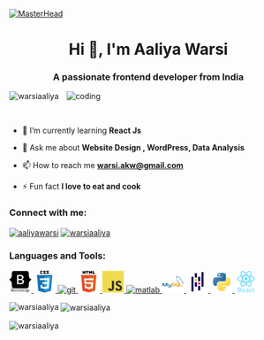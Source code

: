 
[![MasterHead](https://lh3.googleusercontent.com/-UcIyxvXpDks/WsQY7rMg93I/AAAAAAAAAKk/BGqNFFj-Oyox-kxxfOKMv_uTH6VLy8zzgCMQCGAYYCw/s400/66743.gif=800*240)](https://warsiaaliya.io)
<h1 align="center">Hi 👋, I'm Aaliya Warsi</h1>
<h3 align="center">A passionate frontend developer from India</h3>
<img align="right" alt='coding' width='400' src="https://img.freepik.com/premium-vector/woman-working-laptop-cartoon-illustration_607277-161.jpg?w=740">

<p align="left"> <img src="https://komarev.com/ghpvc/?username=warsiaaliya&label=Profile%20views&color=0e75b6&style=flat" alt="warsiaaliya" /> </p>

<p align="left"> <a href="https://twitter.com/" target="blank"><img src="https://img.shields.io/twitter/follow/?logo=twitter&style=for-the-badge" alt="" /></a> </p>

- 🌱 I’m currently learning **React Js**

- 💬 Ask me about **Website Design , WordPress, Data Analysis**

- 📫 How to reach me **warsi.akw@gmail.com**

- ⚡ Fun fact **I love to eat and cook**

<h3 align="left">Connect with me:</h3>
<p align="left">
<a href="https://linkedin.com/in/aaliyawarsi" target="blank"><img align="center" src="https://raw.githubusercontent.com/rahuldkjain/github-profile-readme-generator/master/src/images/icons/Social/linked-in-alt.svg" alt="aaliyawarsi" height="30" width="40" /></a>
<a href="https://instagram.com/warsiaaliya" target="blank"><img align="center" src="https://raw.githubusercontent.com/rahuldkjain/github-profile-readme-generator/master/src/images/icons/Social/instagram.svg" alt="warsiaaliya" height="30" width="40" /></a>
</p>

<h3 align="left">Languages and Tools:</h3>
<p align="left"> <a href="https://getbootstrap.com" target="_blank" rel="noreferrer"> <img src="https://raw.githubusercontent.com/devicons/devicon/master/icons/bootstrap/bootstrap-plain-wordmark.svg" alt="bootstrap" width="40" height="40"/> </a> <a href="https://www.w3schools.com/css/" target="_blank" rel="noreferrer"> <img src="https://raw.githubusercontent.com/devicons/devicon/master/icons/css3/css3-original-wordmark.svg" alt="css3" width="40" height="40"/> </a> <a href="https://git-scm.com/" target="_blank" rel="noreferrer"> <img src="https://www.vectorlogo.zone/logos/git-scm/git-scm-icon.svg" alt="git" width="40" height="40"/> </a> <a href="https://www.w3.org/html/" target="_blank" rel="noreferrer"> <img src="https://raw.githubusercontent.com/devicons/devicon/master/icons/html5/html5-original-wordmark.svg" alt="html5" width="40" height="40"/> </a> <a href="https://developer.mozilla.org/en-US/docs/Web/JavaScript" target="_blank" rel="noreferrer"> <img src="https://raw.githubusercontent.com/devicons/devicon/master/icons/javascript/javascript-original.svg" alt="javascript" width="40" height="40"/> </a> <a href="https://www.mathworks.com/" target="_blank" rel="noreferrer"> <img src="https://upload.wikimedia.org/wikipedia/commons/2/21/Matlab_Logo.png" alt="matlab" width="40" height="40"/> </a> <a href="https://www.mysql.com/" target="_blank" rel="noreferrer"> <img src="https://raw.githubusercontent.com/devicons/devicon/master/icons/mysql/mysql-original-wordmark.svg" alt="mysql" width="40" height="40"/> </a> <a href="https://pandas.pydata.org/" target="_blank" rel="noreferrer"> <img src="https://raw.githubusercontent.com/devicons/devicon/2ae2a900d2f041da66e950e4d48052658d850630/icons/pandas/pandas-original.svg" alt="pandas" width="40" height="40"/> </a> <a href="https://www.python.org" target="_blank" rel="noreferrer"> <img src="https://raw.githubusercontent.com/devicons/devicon/master/icons/python/python-original.svg" alt="python" width="40" height="40"/> </a> <a href="https://reactjs.org/" target="_blank" rel="noreferrer"> <img src="https://raw.githubusercontent.com/devicons/devicon/master/icons/react/react-original-wordmark.svg" alt="react" width="40" height="40"/> </a> </p>

<p><img align="left" src="https://github-readme-stats.vercel.app/api/top-langs?username=warsiaaliya&show_icons=true&locale=en&layout=compact" alt="warsiaaliya" /></p>

<p>&nbsp;<img align="center" src="https://github-readme-stats.vercel.app/api?username=warsiaaliya&show_icons=true&locale=en" alt="warsiaaliya" /></p>

<p><img align="center" src="https://github-readme-streak-stats.herokuapp.com/?user=warsiaaliya&" alt="warsiaaliya" /></p>
